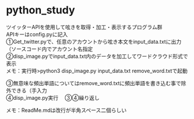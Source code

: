 # python_study
ツイッターAPIを使用して呟きを取得・加工・表示するプログラム群  
APIキーはconfig.pyに記入  
①Get_twitter.pyで、任意のアカウントから呟き本文をinput_data.txtに出力（ソースコード内でアカウント名指定  
②disp_image.pyでinput_data.txt内のデータを加工してワードクラウド形式で表示  
メモ：実行時>python3 disp_image.py input_data.txt remove_word.txtで起動  
  
③無意味な頻出単語についてはremove_word.txtに頻出単語を書き込む事で除外できる（手入力  
④disp_image.py実行　
③④繰り返し  
  
メモ：ReadMe.mdは改行が半角スペース二個らしい
